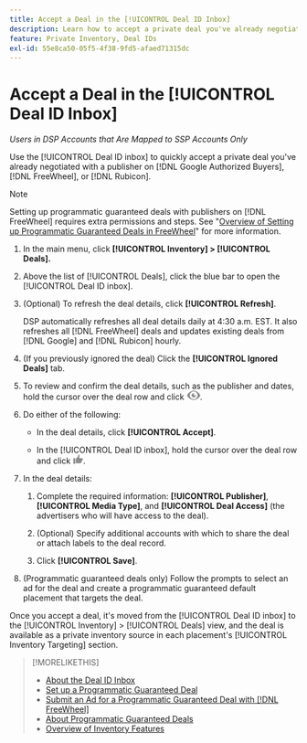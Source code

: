 ```yaml
---
title: Accept a Deal in the [!UICONTROL Deal ID Inbox]
description: Learn how to accept a private deal you've already negotiated with a publisher on [!DNL Google Authorized Buyers], [!DNL FreeWheel], or [!DNL Rubicon] using the Deal ID Inbox.
feature: Private Inventory, Deal IDs
exl-id: 55e8ca50-05f5-4f38-9fd5-afaed71315dc
---
```

# Accept a Deal in the [!UICONTROL Deal ID Inbox]

*Users in DSP Accounts that Are Mapped to SSP Accounts Only*

Use the [!UICONTROL Deal ID inbox] to quickly accept a private deal you've already negotiated with a publisher on [!DNL Google Authorized Buyers], [!DNL FreeWheel], or [!DNL Rubicon].

>[!NOTE]
>
>Setting up programmatic guaranteed deals with publishers on [!DNL FreeWheel] requires extra permissions and steps. See "[Overview of Setting up Programmatic Guaranteed Deals in FreeWheel](freewheel-overview.md)" for more information.

1. In the main menu, click **[!UICONTROL Inventory] > [!UICONTROL Deals].**

1. Above the list of [!UICONTROL Deals], click the blue bar to open the [!UICONTROL Deal ID inbox].

1. (Optional) To refresh the deal details, click **[!UICONTROL Refresh]**.

   DSP automatically refreshes all deal details daily at 4:30 a.m. EST. It also refreshes all [!DNL FreeWheel] deals and updates existing deals from [!DNL Google] and [!DNL Rubicon] hourly.

1. (If you previously ignored the deal) Click the **[!UICONTROL Ignored Deals]** tab.

1. To review and confirm the deal details, such as the publisher and dates, hold the cursor over the deal row and click ![Review](/help/dsp/assets/review.png).

1. Do either of the following:

    * In the deal details, click **[!UICONTROL Accept]**.

    * In the [!UICONTROL Deal ID inbox], hold the cursor over the deal row and click ![Accept](/help/dsp/assets/accept.png).

1. In the deal details:
    1. Complete the required information: **[!UICONTROL Publisher]**, **[!UICONTROL Media Type]**, and **[!UICONTROL Deal Access]** (the advertisers who will have access to the deal).
    1. (Optional) Specify additional accounts with which to share the deal or attach labels to the deal record.

    1. Click **[!UICONTROL Save]**.
    
1. (Programmatic guaranteed deals only) Follow the prompts to select an ad for the deal and create a programmatic guaranteed default placement that targets the deal.

Once you accept a deal, it's moved from the [!UICONTROL Deal ID inbox] to the [!UICONTROL Inventory] > [!UICONTROL Deals] view, and the deal is available as a private inventory source in each placement's [!UICONTROL Inventory Targeting] section.

>[!MORELIKETHIS]
>
>* [About the Deal ID Inbox](deal-id-inbox-about.md)
>* [Set up a Programmatic Guaranteed Deal](programmatic-guaranteed-set-up.md)
>* [Submit an Ad for a Programmatic Guaranteed Deal with [!DNL FreeWheel]](freewheel-submit.md)
>* [About Programmatic Guaranteed Deals](programmatic-guaranteed-about.md)
>* [Overview of Inventory Features](inventory-overview.md)
